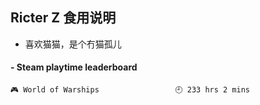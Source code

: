 ## Ricter Z 食用说明
- 喜欢猫猫，是个冇猫孤儿

<!-- steam-box start -->
#### - Steam playtime leaderboard
```text
🎮 World of Warships                 🕘 233 hrs 2 mins
```
<!-- Powered by https://github.com/YouEclipse/steam-box . -->
<!-- steam-box end -->
